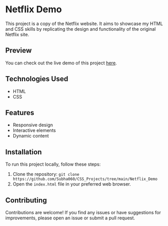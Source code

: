 # Netflix Demo

This project is a copy of the Netflix website. It aims to showcase my HTML and CSS skills by replicating the design and functionality of the original Netflix site.

## Preview

You can check out the live demo of this project [here](https://css-testing-subha.vercel.app/Netflix_Demo/index.html).

## Technologies Used

- HTML
- CSS

## Features

- Responsive design
- Interactive elements
- Dynamic content

## Installation

To run this project locally, follow these steps:

1. Clone the repository: `git clone https://github.com/Subha060/CSS_Projects/tree/main/Netflix_Demo`
2. Open the `index.html` file in your preferred web browser.

## Contributing

Contributions are welcome! If you find any issues or have suggestions for improvements, please open an issue or submit a pull request.

